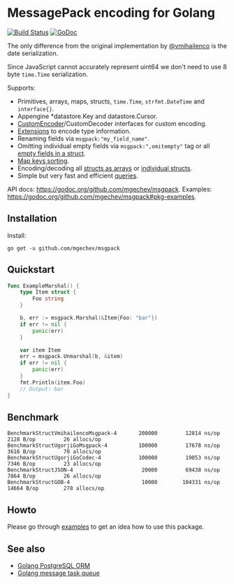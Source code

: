 # MessagePack encoding for Golang

[![Build Status](https://travis-ci.org/mgechev/msgpack.svg?branch=v2)](https://travis-ci.org/mgechev/msgpack)
[![GoDoc](https://godoc.org/github.com/mgechev/msgpack?status.svg)](https://godoc.org/github.com/mgechev/msgpack)

The only difference from the original implementation by [@vmihailenco](https://github.com/vmihailenco) is the date serialization.

Since JavaScript cannot accurately represent uint64 we don't need to use 8 byte `time.Time` serialization.

Supports:
- Primitives, arrays, maps, structs, `time.Time`, `strfmt.DateTime` and `interface{}`.
- Appengine *datastore.Key and datastore.Cursor.
- [CustomEncoder](https://godoc.org/github.com/mgechev/msgpack#example-CustomEncoder)/CustomDecoder interfaces for custom encoding.
- [Extensions](https://godoc.org/github.com/mgechev/msgpack#example-RegisterExt) to encode type information.
- Renaming fields via `msgpack:"my_field_name"`.
- Omitting individual empty fields via `msgpack:",omitempty"` tag or all [empty fields in a struct](https://godoc.org/github.com/mgechev/msgpack#example-Marshal--OmitEmpty).
- [Map keys sorting](https://godoc.org/github.com/mgechev/msgpack#Encoder.SortMapKeys).
- Encoding/decoding all [structs as arrays](https://godoc.org/github.com/mgechev/msgpack#Encoder.StructAsArray) or [individual structs](https://godoc.org/github.com/mgechev/msgpack#example-Marshal--AsArray).
- Simple but very fast and efficient [queries](https://godoc.org/github.com/mgechev/msgpack#example-Decoder-Query).

API docs: https://godoc.org/github.com/mgechev/msgpack.
Examples: https://godoc.org/github.com/mgechev/msgpack#pkg-examples.

## Installation

Install:

```shell
go get -u github.com/mgechev/msgpack
```

## Quickstart

```go
func ExampleMarshal() {
	type Item struct {
		Foo string
	}

	b, err := msgpack.Marshal(&Item{Foo: "bar"})
	if err != nil {
		panic(err)
	}

	var item Item
	err = msgpack.Unmarshal(b, &item)
	if err != nil {
		panic(err)
	}
	fmt.Println(item.Foo)
	// Output: bar
}
```

## Benchmark

```
BenchmarkStructVmihailencoMsgpack-4   	  200000	     12814 ns/op	    2128 B/op	      26 allocs/op
BenchmarkStructUgorjiGoMsgpack-4      	  100000	     17678 ns/op	    3616 B/op	      70 allocs/op
BenchmarkStructUgorjiGoCodec-4        	  100000	     19053 ns/op	    7346 B/op	      23 allocs/op
BenchmarkStructJSON-4                 	   20000	     69438 ns/op	    7864 B/op	      26 allocs/op
BenchmarkStructGOB-4                  	   10000	    104331 ns/op	   14664 B/op	     278 allocs/op
```

## Howto

Please go through [examples](https://godoc.org/github.com/mgechev/msgpack#pkg-examples) to get an idea how to use this package.

## See also

- [Golang PostgreSQL ORM](https://github.com/go-pg/pg)
- [Golang message task queue](https://github.com/go-msgqueue/msgqueue)
